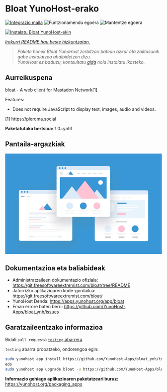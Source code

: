 <!--
Ohart ongi: README hau automatikoki sortu da <https://github.com/YunoHost/apps/tree/master/tools/readme_generator>ri esker
EZ editatu eskuz.
-->

# Bloat YunoHost-erako

[![Integrazio maila](https://dash.yunohost.org/integration/bloat.svg)](https://ci-apps.yunohost.org/ci/apps/bloat/) ![Funtzionamendu egoera](https://ci-apps.yunohost.org/ci/badges/bloat.status.svg) ![Mantentze egoera](https://ci-apps.yunohost.org/ci/badges/bloat.maintain.svg)

[![Instalatu Bloat YunoHost-ekin](https://install-app.yunohost.org/install-with-yunohost.svg)](https://install-app.yunohost.org/?app=bloat)

*[Irakurri README hau beste hizkuntzatan.](./ALL_README.md)*

> *Pakete honek Bloat YunoHost zerbitzari batean azkar eta zailtasunik gabe instalatzea ahalbidetzen dizu.*  
> *YunoHost ez baduzu, kontsultatu [gida](https://yunohost.org/install) nola instalatu ikasteko.*

## Aurreikuspena

bloat - A web client for Mastadon Network[1]

Features:

- Does not require JavaScript to display text, images, audio and videos.

[1] https://pleroma.social


**Paketatutako bertsioa:** 1.0~ynh1

## Pantaila-argazkiak

![Bloat(r)en pantaila-argazkia](./doc/screenshots/example.jpg)

## Dokumentazioa eta baliabideak

- Administratzaileen dokumentazio ofiziala: <https://git.freesoftwareextremist.com/bloat/tree/README>
- Jatorrizko aplikazioaren kode-gordailua: <https://git.freesoftwareextremist.com/bloat/>
- YunoHost Denda: <https://apps.yunohost.org/app/bloat>
- Eman errore baten berri: <https://github.com/YunoHost-Apps/bloat_ynh/issues>

## Garatzaileentzako informazioa

Bidali `pull request`a [`testing` abarrera](https://github.com/YunoHost-Apps/bloat_ynh/tree/testing).

`testing` abarra probatzeko, ondorengoa egin:

```bash
sudo yunohost app install https://github.com/YunoHost-Apps/bloat_ynh/tree/testing --debug
edo
sudo yunohost app upgrade bloat -u https://github.com/YunoHost-Apps/bloat_ynh/tree/testing --debug
```

**Informazio gehiago aplikazioaren paketatzeari buruz:** <https://yunohost.org/packaging_apps>
